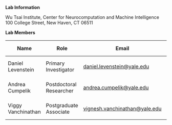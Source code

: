 **Lab Information**

Wu Tsai Institute, Center for Neurocomputation and Machine Intelligence
100 College Street, New Haven, CT 06511

**Lab Members**

| Name | Role | Email | Phone Number |
| ---- | ---- | -----| -----------|
| Daniel Levenstein | Primary Investigator | daniel.levenstein@yale.edu | XXX XXX XXXX |
| Andrea Cumpelik | Postdoctoral Researcher | andrea.cumpelik@yale.edu | XXX XXX XXXX |
| Viggy Vanchinathan | Postgraduate Associate | vignesh.vanchinathan@yale.edu | XXX XXX XXXX|
